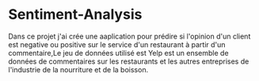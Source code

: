 # Sentiment-Analysis
Dans ce projet j'ai crée une aaplication pour prédire si l'opinion d'un client  est negative ou positive sur le service d'un restaurant à partir d'un commentaire,Le jeu de données utilisé est Yelp est un ensemble de données de commentaires sur les restaurants et les autres entreprises de l'industrie de la nourriture et de la boisson.
